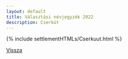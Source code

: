 ```yaml
---
layout: default
title: Választási névjegyzék 2022
description: Cserkút
---
```


{% include settlementHTMLs/Cserkuut.html %}

[Vissza](../)
